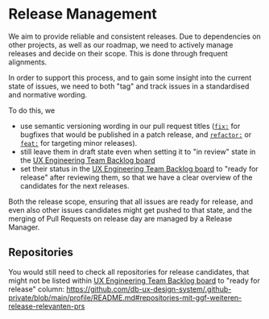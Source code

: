 # Release Management

We aim to provide reliable and consistent releases. Due to dependencies on other projects, as well as our roadmap, we need to actively manage releases and decide on their scope. This is done through frequent alignments.

In order to support this process, and to gain some insight into the current state of issues, we need to both "tag" and track issues in a standardised and normative wording.

To do this, we

- use semantic versioning wording in our pull request titles ([`fix:`](https://github.com/db-ux-design-system/core-web/blob/main/docs/conventions.md?plain=1#L11) for bugfixes that would be published in a patch release, and [`refactor:`](https://github.com/db-ux-design-system/core-web/blob/main/docs/conventions.md?plain=1#L11) or [`feat:`](https://github.com/db-ux-design-system/core-web/blob/main/docs/conventions.md?plain=1#L11) for targeting minor releases).
- still leave them in draft state even when setting it to "in review" state in the [UX Engineering Team Backlog board](https://github.com/orgs/db-ux-design-system/projects/6/views/1)
- set their status in the [UX Engineering Team Backlog board](https://github.com/orgs/db-ux-design-system/projects/6/views/1) to "ready for release" after reviewing them, so that we have a clear overview of the candidates for the next releases.

Both the release scope, ensuring that all issues are ready for release, and even also other issues candidates might get pushed to that state, and the merging of Pull Requests on release day are managed by a Release Manager.

## Repositories

You would still need to check all repositories for release candidates, that might not be listed within [UX Engineering Team Backlog board](https://github.com/orgs/db-ux-design-system/projects/6/views/1) to "ready for release" column: <https://github.com/db-ux-design-system/.github-private/blob/main/profile/README.md#repositories-mit-ggf-weiteren-release-relevanten-prs>
